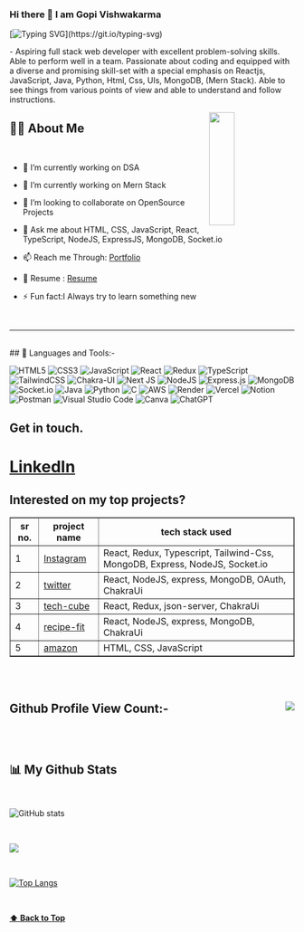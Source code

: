 ### Hi there 👋 I am Gopi Vishwakarma

<!-- # Hey all! <img src= "https://media2.giphy.com/media/Lm5hxmmI6ucOQGfjKj/giphy.gif?cid=6c09b952o9xti0m387z597k2xqipch3qmqjydym98oef87ve&rid=giphy.gif&ct=s" width= "30" height= "30"> <img src= "https://media.tenor.com/images/2adfe94e69139f3e22623b61d375a7a7/tenor.gif" width= "30" height= "30"> -->

 
 [![Typing SVG](https://readme-typing-svg.herokuapp.com?font=Architects+Daughter&color=22EBF7&size=25&center=false&lines=hey!+its+Gopi;Full+stack+web+developer...)](https://git.io/typing-svg)
 
 <p>- Aspiring full stack web developer with excellent problem-solving skills. Able to perform well in a team. Passionate about coding and equipped with a diverse and promising skill-set with a special emphasis on Reactjs, JavaScript, Java, Python, Html, Css, UIs, MongoDB, (Mern Stack). Able to see things from various points of view and able to understand and follow instructions.</p>

 

<img src="https://camo.githubusercontent.com/992babdffd8c74a1502de375fbdf7e4d54773242/68747470733a2f2f6d656469612e67697068792e636f6d2f6d656469612f53576f536b4e36447854737a71494b4571762f67697068792e676966"  align="right" width="30%" height="200px" />


## 🙋‍♂️ About Me


</br>

- 🔭 I’m currently working on DSA

- 🌱 I’m currently working on Mern Stack

- 👯 I’m looking to collaborate on OpenSource Projects

- 💬 Ask me about HTML, CSS, JavaScript, React, TypeScript, NodeJS, ExpressJS, MongoDB, Socket.io

- 📫 Reach me Through: <a href="https://ergopivishwakarma.github.io/">Portfolio</a>

- 📄 Resume : <a href="https://drive.google.com/file/d/1G3LDPbi-J5cLK2-2urdqK6Q7XNd7bsJ9/view?usp=sharing">Resume</a>

- ⚡ Fun fact:I Always try to learn something new 





</br>
<hr>     
</br>
## 🚀 Languages and Tools:-

![HTML5](https://img.shields.io/badge/html5-%23E34F26.svg?style=for-the-badge&logo=html5&logoColor=white) ![CSS3](https://img.shields.io/badge/css3-%231572B6.svg?style=for-the-badge&logo=css3&logoColor=white) ![JavaScript](https://img.shields.io/badge/javascript-%23323330.svg?style=for-the-badge&logo=javascript&logoColor=%23F7DF1E) ![React](https://img.shields.io/badge/react-%2320232a.svg?style=for-the-badge&logo=react&logoColor=%2361DAFB) ![Redux](https://img.shields.io/badge/redux-%23593d88.svg?style=for-the-badge&logo=redux&logoColor=white) ![TypeScript](https://img.shields.io/badge/typescript-%23007ACC.svg?style=for-the-badge&logo=typescript&logoColor=white) ![TailwindCSS](https://img.shields.io/badge/tailwindcss-%2338B2AC.svg?style=for-the-badge&logo=tailwind-css&logoColor=white) ![Chakra-UI](https://img.shields.io/badge/chakra-%234ED1C5.svg?style=for-the-badge&logo=chakraui&logoColor=white) 	![Next JS](https://img.shields.io/badge/Next-black?style=for-the-badge&logo=next.js&logoColor=white) ![NodeJS](https://img.shields.io/badge/node.js-6DA55F?style=for-the-badge&logo=node.js&logoColor=white)  ![Express.js](https://img.shields.io/badge/express.js-%23404d59.svg?style=for-the-badge&logo=express&logoColor=%2361DAFB) ![MongoDB](https://img.shields.io/badge/MongoDB-%234ea94b.svg?style=for-the-badge&logo=mongodb&logoColor=white) ![Socket.io](https://img.shields.io/badge/Socket.io-black?style=for-the-badge&logo=socket.io&badgeColor=010101) ![Java](https://img.shields.io/badge/java-%23ED8B00.svg?style=for-the-badge&logo=openjdk&logoColor=white)  ![Python](https://img.shields.io/badge/python-3670A0?style=for-the-badge&logo=python&logoColor=ffdd54) ![C](https://img.shields.io/badge/c-%2300599C.svg?style=for-the-badge&logo=c&logoColor=white) ![AWS](https://img.shields.io/badge/AWS-%23FF9900.svg?style=for-the-badge&logo=amazon-aws&logoColor=white) ![Render](https://img.shields.io/badge/Render-%46E3B7.svg?style=for-the-badge&logo=render&logoColor=white) ![Vercel](https://img.shields.io/badge/vercel-%23000000.svg?style=for-the-badge&logo=vercel&logoColor=white) ![Notion](https://img.shields.io/badge/Notion-%23000000.svg?style=for-the-badge&logo=notion&logoColor=white) ![Postman](https://img.shields.io/badge/Postman-FF6C37?style=for-the-badge&logo=postman&logoColor=white) ![Visual Studio Code](https://img.shields.io/badge/Visual%20Studio%20Code-0078d7.svg?style=for-the-badge&logo=visual-studio-code&logoColor=white) ![Canva](https://img.shields.io/badge/Canva-%2300C4CC.svg?style=for-the-badge&logo=Canva&logoColor=white) ![ChatGPT](https://img.shields.io/badge/chatGPT-74aa9c?style=for-the-badge&logo=openai&logoColor=white)
</br>
## Get in touch.
<h1><a href="https://www.linkedin.com/in/gopi-vishwakarma-95b325250/">LinkedIn</a></h1>
 
## Interested on my top projects?

<table border="1px solid white">
 <tr>
  <th>sr no.</th>
  <th>project name</th>
  <th>tech stack used</th>
 </tr>
  <tr>
  <td>1</td>
  <td><a href="https://post1-alpha-lemon.vercel.app/" target="_blank">Instagram</a></td>
  <td>React, Redux, Typescript, Tailwind-Css, MongoDB, Express, NodeJS, Socket.io</td>
 </tr>
 <tr>
  <td>2</td>
  <td><a href="https://twitter-umber.vercel.app/" target="_blank">twitter</a></td>
  <td>React, NodeJS, express, MongoDB, OAuth, ChakraUi</td>
 </tr>
 <tr>
  <td>3</td>
  <td><a href="https://tech-cube-ten.vercel.app/" target="_blank">tech-cube</a></td>
  <td>React, Redux, json-server, ChakraUi</td>
 </tr>
 <tr>
  <td>4</td>
  <td><a href="https://recipefit.vercel.app/" target="_blank">recipe-fit</a></td>
  <td>React, NodeJS, express, MongoDB, ChakraUi</td>
 </tr>
  <tr>
  <td>5</td>
  <td><a href="https://lustrous-gumption-92216f.netlify.app/" target="_blank">amazon</a></td>
  <td>HTML, CSS, JavaScript</td>
 </tr>
</table>

</br>
</br>

## Github Profile View Count:- <img align="right" src="https://profile-counter.glitch.me/Coolasid/count.svg" />

</br>
</br>

   <!--![GitHub metrics](https://metrics.lecoq.io/ergopivishwakarma) -->                                                                                                                                                                                                                                                                         
 ## 📊 My Github Stats
 </br>
 
![GitHub stats](https://github-readme-stats.vercel.app/api?username=ErGopiVishwakarma&show_icons=true&theme=radical) 

</br>

![](https://github-readme-streak-stats.herokuapp.com/?user=ergopivishwakarma&theme=radical&hide_border=false)<br/>


</br>

[![Top Langs](https://github-readme-stats.vercel.app/api/top-langs/?username=ErGopiVishwakarma&layout=compact&text_color=daf7dc&bg_color=151515)](https://github.com/ErGopiVishwakarma/github-readme-stats)

</br>

**[⬆ Back to Top](#Hi-there-👋-I-am-Gopi-Vishwakarma)**

